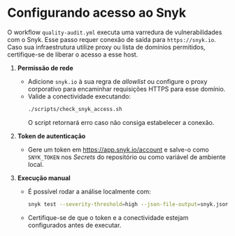 # Configurando acesso ao Snyk

O workflow `quality-audit.yml` executa uma varredura de vulnerabilidades com o Snyk.
Esse passo requer conexão de saída para `https://snyk.io`. Caso sua infraestrutura
utilize proxy ou lista de domínios permitidos, certifique-se de liberar o acesso a
esse host.

1. **Permissão de rede**
   - Adicione `snyk.io` à sua regra de _allowlist_ ou configure o proxy corporativo
     para encaminhar requisições HTTPS para esse domínio.
   - Valide a conectividade executando:
     ```bash
     ./scripts/check_snyk_access.sh
     ```
     O script retornará erro caso não consiga estabelecer a conexão.

2. **Token de autenticação**
   - Gere um token em <https://app.snyk.io/account> e salve-o como `SNYK_TOKEN`
     nos _Secrets_ do repositório ou como variável de ambiente local.

3. **Execução manual**
   - É possível rodar a análise localmente com:
     ```bash
     snyk test --severity-threshold=high --json-file-output=snyk.json
     ```
   - Certifique-se de que o token e a conectividade estejam configurados antes de executar.
